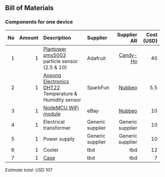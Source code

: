 ## Bill of Materials

### Components for one device

|No|Amount|Description|Supplier|Supplier AR |Cost (USD)|    
| ------------: | ------------: | :--------------- | :------------ | ------------: | ------------: |
|1|1|[Plantower pms5003](https://github.com/rlyehlab/eter-monitor/blob/094d7a130c031e885b22358f65cfac6c176cdf5b/doc/datasheets/plantower-pms5003-manual_v2-3.pdf) particle sensor (2.5 & 10)|Adafruit|[Candy-Ho](http://candy-ho.com/)| 40
|2|1|[Aosong Electronics DHT22](https://github.com/rlyehlab/eter/blob/master/infraestructura/Datasheets/DHT22.pdf) Temperature & Humidity sensor|SparkFun|[Nubbeo](http://eshops.mercadolibre.com.ar/nubbeo)|5,5
|3|1|[NodeMCU WiFi module](https://nodemcu.readthedocs.io/en/master/en/)|eBay|[Nubbeo](http://eshops.mercadolibre.com.ar/nubbeo)|10
|4|1|Electrical transformer|Generic supplier|Generic supplier|10
|5|1|Power supply|Generic supplier|Generic supplier|10|
|6|1|Cooler|tbd|tbd|12|
|7|1|[Case](https://articulo.mercadolibre.com.ar/MLA-713297770-caja-stanco-165x165x110-electro-ciudad-_JM)|tbd|tbd|7|

*Estimate total*: USD 107
